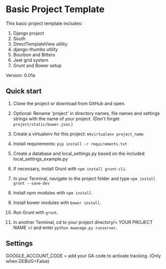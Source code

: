 # Basic Project Template

This basic project template includes:

1. Django project
2. South
3. DirectTemplateView utility
4. django-thumbs utility
5. Bourbon and Bitters
6. Jeet grid system
7. Grunt and Bower setup

Version: 0.01a

Quick start
-----------

1. Clone the project or download from GitHub and open.

2. Optional: Rename 'project' in directory names, file names and settings strings with the name of your project. (Don't forget `project/static/bower.json`.)

3. Create a virtualenv for this project: `mkvirtualenv project_name`

4. Install requirements: `pip install -r requirements.txt`

5. Create a database and local_settings.py based on the included local_settings_example.py

6. If necessary, install Grunt with `npm install grunt-cli`.

7. In your Terminal, navigate to the project folder and type `npm install grunt --save-dev`

8. Install npm modules with `npm install`.

9. Install bower modules with `bower install`.

10. Run Grunt with `grunt`.

11. In another Terminal, cd to your project directory/< YOUR PROJECT NAME >/ and enter `python maanage.py runserver`.


Settings
-----------

GOOGLE_ACCOUNT_CODE = add your GA code to activate tracking. (Only when DEBUG=False)
